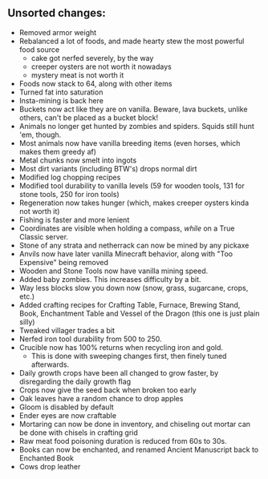 ## Unsorted changes:
- Removed armor weight
- Rebalanced a lot of foods, and made hearty stew the most powerful food source
  - cake got nerfed severely, by the way
  - creeper oysters are not worth it nowadays
  - mystery meat is not worth it
- Foods now stack to 64, along with other items
- Turned fat into saturation
- Insta-mining is back here
- Buckets now act like they are on vanilla. Beware, lava buckets, unlike others, can't be placed as a bucket block!
- Animals no longer get hunted by zombies and spiders. Squids still hunt 'em, though.
- Most animals now have vanilla breeding items (even horses, which makes them greedy af)
- Metal chunks now smelt into ingots
- Most dirt variants (including BTW's) drops normal dirt
- Modified log chopping recipes
- Modified tool durability to vanilla levels (59 for wooden tools, 131 for stone tools, 250 for iron tools)
- Regeneration now takes hunger (which, makes creeper oysters kinda not worth it)
- Fishing is faster and more lenient
- Coordinates are visible when holding a compass, _while_ on a True Classic server.
- Stone of any strata and netherrack can now be mined by any pickaxe
- Anvils now have later vanilla Minecraft behavior, along with "Too Expensive" being removed
- Wooden and Stone Tools now have vanilla mining speed.
- Added baby zombies. This increases difficulty by a bit.
- Way less blocks slow you down now (snow, grass, sugarcane, crops, etc.)
- Added crafting recipes for Crafting Table, Furnace, Brewing Stand, Book, Enchantment Table and Vessel of the Dragon (this one is just plain silly)
- Tweaked villager trades a bit
- Nerfed iron tool durability from 500 to 250.
- Crucible now has 100% returns when recycling iron and gold.
  - This is done with sweeping changes first, then finely tuned afterwards.
- Daily growth crops have been all changed to grow faster, by disregarding the daily growth flag
- Crops now give the seed back when broken too early
- Oak leaves have a random chance to drop apples
- Gloom is disabled by default
- Ender eyes are now craftable
- Mortaring can now be done in inventory, and chiseling out mortar can be done with chisels in crafting grid
- Raw meat food poisoning duration is reduced from 60s to 30s.
- Books can now be enchanted, and renamed Ancient Manuscript back to Enchanted Book
- Cows drop leather